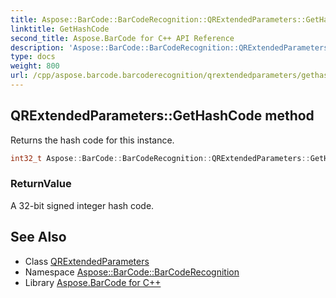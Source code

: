 ```yaml
---
title: Aspose::BarCode::BarCodeRecognition::QRExtendedParameters::GetHashCode method
linktitle: GetHashCode
second_title: Aspose.BarCode for C++ API Reference
description: 'Aspose::BarCode::BarCodeRecognition::QRExtendedParameters::GetHashCode method. Returns the hash code for this instance in C++.'
type: docs
weight: 800
url: /cpp/aspose.barcode.barcoderecognition/qrextendedparameters/gethashcode/
---
```

## QRExtendedParameters::GetHashCode method


Returns the hash code for this instance.

```cpp
int32_t Aspose::BarCode::BarCodeRecognition::QRExtendedParameters::GetHashCode() const override
```


### ReturnValue

A 32-bit signed integer hash code.

## See Also

* Class [QRExtendedParameters](../)
* Namespace [Aspose::BarCode::BarCodeRecognition](../../)
* Library [Aspose.BarCode for C++](../../../)
